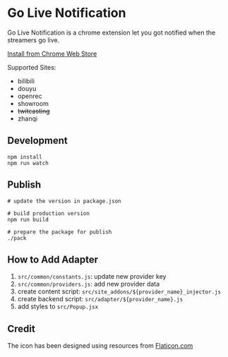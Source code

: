 # Go Live Notification

Go Live Notification is a chrome extension let you got notified when the streamers go live.


[Install from Chrome Web Store](https://chrome.google.com/webstore/detail/gyaruppi/ghnfiadioahomhmocmhgjhpmhcmcggjg?hl=en-US) 

Supported Sites:

- bilibili
- douyu
- openrec
- showroom
- ~~twitcasting~~
- zhanqi


## Development

```
npm install
npm run watch
```


## Publish

```
# update the version in package.json

# build production version
npm run build

# prepare the package for publish
./pack
```


## How to Add Adapter

1. `src/common/constants.js`: update new provider key
2. `src/common/providers.js`: add new provider data
3. create content script: `src/site_addons/${provider_name}_injector.js`
4. create backend script: `src/adapter/${provider_name}.js`
5. add styles to `src/Popup.jsx`

## Credit

The icon has been designed using resources from [Flaticon.com](https://www.flaticon.com/)
